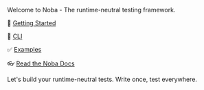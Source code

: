 Welcome to Noba - The runtime-neutral testing framework.

🚀 [Getting Started](/sontuphan/noba/wiki/getting-started)

🤖 [CLI](/sontuphan/noba/wiki/cli)

✅ [Examples](/sontuphan/noba/wiki/examples)

👓 [Read the Noba Docs](/sontuphan/noba/wiki/references)

Let's build your runtime-neutral tests. Write once, test everywhere.